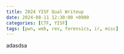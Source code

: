 ```yaml
---
title: 2024 YISF Qual Writeup
date: 2024-08-11 12:30:00 +0900
categories: [CTF, YISF]
tags: [pwn, web, rev, forensics, ir, misc]
---
```


adasdsa
